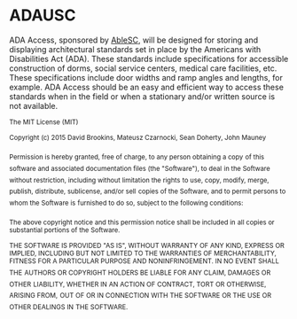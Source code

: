 ADAUSC
======
ADA Access, sponsored by [AbleSC](http://www.able-sc.org/), will be designed for storing and displaying architectural standards set in place by the Americans with Disabilities Act (ADA). These standards include specifications for accessible construction of dorms, social service centers, medical care facilities, etc. These specifications include door widths and ramp angles and lengths, for example. ADA Access should be an easy and efficient way to access these standards when in the field or when a stationary and/or written source is not available.

<sub>The MIT License (MIT)</sub>

<sub>Copyright (c) 2015 David Brookins, Mateusz Czarnocki, Sean Doherty, John Mauney</sub>

<sub>Permission is hereby granted, free of charge, to any person obtaining a copy</sub>
<sub>of this software and associated documentation files (the "Software"), to deal</sub>
<sub>in the Software without restriction, including without limitation the rights</sub>
<sub>to use, copy, modify, merge, publish, distribute, sublicense, and/or sell</sub>
<sub>copies of the Software, and to permit persons to whom the Software is</sub>
<sub>furnished to do so, subject to the following conditions:</sub>

<sub>The above copyright notice and this permission notice shall be included in</sub>
<sub>all copies or substantial portions of the Software.</sub>

<sub>THE SOFTWARE IS PROVIDED "AS IS", WITHOUT WARRANTY OF ANY KIND, EXPRESS OR</sub>
<sub>IMPLIED, INCLUDING BUT NOT LIMITED TO THE WARRANTIES OF MERCHANTABILITY,</sub>
<sub>FITNESS FOR A PARTICULAR PURPOSE AND NONINFRINGEMENT. IN NO EVENT SHALL THE</sub>
<sub>AUTHORS OR COPYRIGHT HOLDERS BE LIABLE FOR ANY CLAIM, DAMAGES OR OTHER</sub>
<sub>LIABILITY, WHETHER IN AN ACTION OF CONTRACT, TORT OR OTHERWISE, ARISING FROM,</sub>
<sub>OUT OF OR IN CONNECTION WITH THE SOFTWARE OR THE USE OR OTHER DEALINGS IN</sub>
<sub>THE SOFTWARE.</sub>
